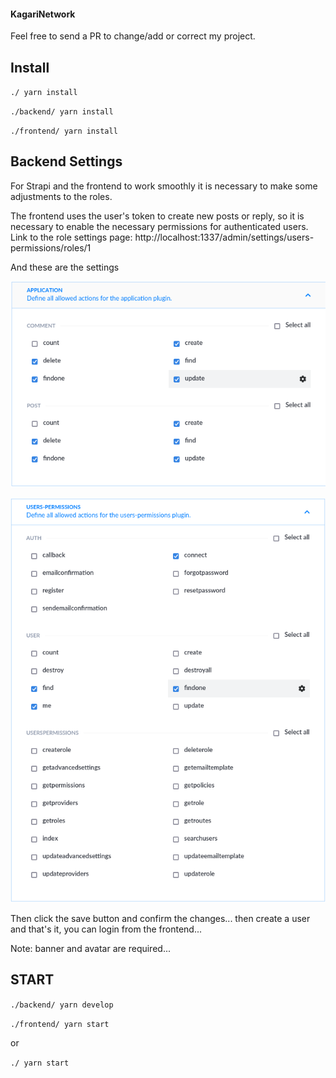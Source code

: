#### KagariNetwork

Feel free to send a PR to change/add or correct my project.

## Install

`./ yarn install`

`./backend/ yarn install`

`./frontend/ yarn install`

## Backend Settings

For Strapi and the frontend to work smoothly it is necessary to make some adjustments to the roles.

The frontend uses the user's token to create new posts or reply, so it is necessary to enable the necessary permissions for authenticated users.
Link to the role settings page:
http://localhost:1337/admin/settings/users-permissions/roles/1


And these are the settings

![](images/01_2.png)

![](images/02.png)


Then click the save button and confirm the changes... then create a user and that's it, you can login from the frontend...

Note: banner and avatar are required...
## START

`./backend/ yarn develop`

`./frontend/ yarn start`

or 

`./ yarn start`